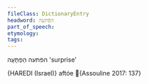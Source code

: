```yaml
---
fileClass: DictionaryEntry
headword: הפֿתּעה
part_of_speech: 
etymology: 
tags: 
---
```

הפֿתּעה
הַפְתָּעָה
'surprise'

{HAREDI (Israel)}
aftóe {Assouline 2017: 137}